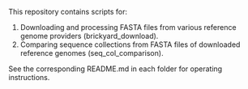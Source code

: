 This repository contains scripts for:

1. Downloading and processing FASTA files from various reference genome providers (brickyard_download).
2. Comparing sequence collections from FASTA files of downloaded reference genomes (seq_col_comparison).

See the corresponding README.md in each folder for operating instructions.
